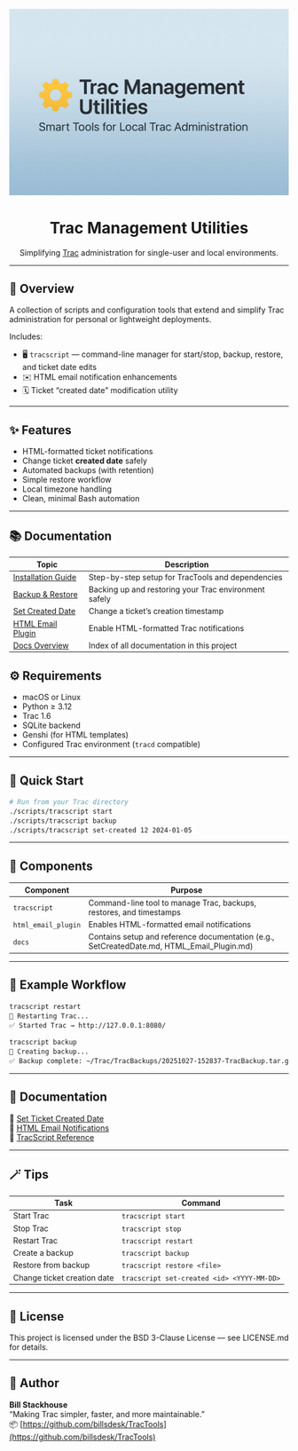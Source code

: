 <p align="center">
  <img src="https://github.com/billsdesk/TracTools/blob/main/tractools-banner.png?raw=true" 
       alt="Trac Management Utilities Banner" width="800">
</p>

<h1 align="center">Trac Management Utilities</h1>

<p align="center">
  Simplifying <a href="https://trac.edgewall.org/">Trac</a> administration for single-user and local environments.
</p>

---

## 🧰 Overview

A collection of scripts and configuration tools that extend and simplify Trac administration for personal or lightweight deployments.

Includes:

- 🖥️ `tracscript` — command-line manager for start/stop, backup, restore, and ticket date edits  
- ✉️ HTML email notification enhancements  
- 🗓️ Ticket “created date” modification utility  

---

## ✨ Features

- HTML-formatted ticket notifications  
- Change ticket **created date** safely  
- Automated backups (with retention)  
- Simple restore workflow  
- Local timezone handling  
- Clean, minimal Bash automation  

---

## 📚 Documentation

| Topic | Description |
|-------|--------------|
| [Installation Guide](docs/InstallationGuide.md) | Step-by-step setup for TracTools and dependencies |
| [Backup & Restore](docs/BackupRestore.md) | Backing up and restoring your Trac environment safely |
| [Set Created Date](docs/SetCreatedDate.md) | Change a ticket’s creation timestamp |
| [HTML Email Plugin](docs/HTML_Email_Plugin.md) | Enable HTML-formatted Trac notifications |
| [Docs Overview](docs/README.md) | Index of all documentation in this project |

## ⚙️ Requirements

- macOS or Linux  
- Python ≥ 3.12  
- Trac 1.6  
- SQLite backend  
- Genshi (for HTML templates)  
- Configured Trac environment (`tracd` compatible)  

---

## 🚀 Quick Start

```bash
# Run from your Trac directory
./scripts/tracscript start
./scripts/tracscript backup
./scripts/tracscript set-created 12 2024-01-05
```

---

## 🧩 Components

| Component | Purpose |
|------------|----------|
| `tracscript` | Command-line tool to manage Trac, backups, restores, and timestamps |
| `html_email_plugin` | Enables HTML-formatted email notifications |
| `docs` | Contains setup and reference documentation (e.g., SetCreatedDate.md, HTML_Email_Plugin.md) |

---

## 🧠 Example Workflow

```bash
tracscript restart
🔄 Restarting Trac...
✅ Started Trac → http://127.0.0.1:8080/
```

```bash
tracscript backup
💾 Creating backup...
✅ Backup complete: ~/Trac/TracBackups/20251027-152837-TracBackup.tar.gz
```

---

## 🧾 Documentation

📄 [Set Ticket Created Date](docs/SetCreatedDate.md)  
📄 [HTML Email Notifications](docs/HTML_Email_Plugin.md)  
📄 [TracScript Reference](tracscript/README.md)

---

## 🪄 Tips

| Task | Command |
|------|----------|
| Start Trac | `tracscript start` |
| Stop Trac | `tracscript stop` |
| Restart Trac | `tracscript restart` |
| Create a backup | `tracscript backup` |
| Restore from backup | `tracscript restore <file>` |
| Change ticket creation date | `tracscript set-created <id> <YYYY-MM-DD>` |

---

## 📄 License
This project is licensed under the BSD 3-Clause License — see LICENSE.md for details.

---

## 💬 Author
**Bill Stackhouse**  
“Making Trac simpler, faster, and more maintainable.”  
📦 [https://github.com/billsdesk/TracTools](https://github.com/billsdesk/TracTools)
